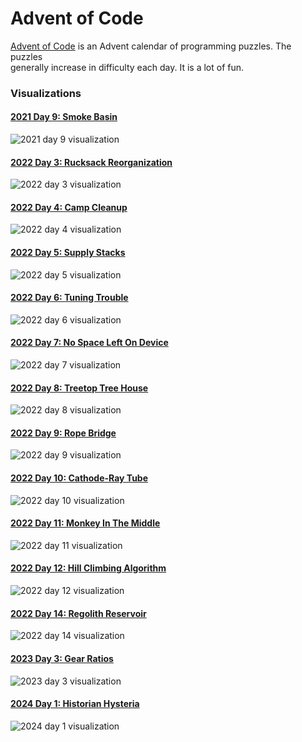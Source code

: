 # Advent of Code

[Advent of Code](https://adventofcode.com) is an Advent calendar of programming puzzles. The puzzles  
generally increase in difficulty each day. It is a lot of fun.  

### Visualizations

#### [2021 Day 9: Smoke Basin](aoc2021/09-smoke-basin)
![2021 day 9 visualization](aoc2021/09-smoke-basin/out.gif)

#### [2022 Day 3: Rucksack Reorganization](aoc2022/03-rucksack-reorganization)
![2022 day 3 visualization](aoc2022/03-rucksack-reorganization/out.gif)  

#### [2022 Day 4: Camp Cleanup](aoc2022/04-camp-cleanup)
![2022 day 4 visualization](aoc2022/04-camp-cleanup/out.gif)

#### [2022 Day 5: Supply Stacks](aoc2022/05-supply-stacks)
![2022 day 5 visualization](aoc2022/05-supply-stacks/out.gif)

#### [2022 Day 6: Tuning Trouble](aoc2022/06-tuning-trouble)
![2022 day 6 visualization](aoc2022/06-tuning-trouble/out.gif)

#### [2022 Day 7: No Space Left On Device](aoc2022/07-no-space-left-on-device)
![2022 day 7 visualization](aoc2022/07-no-space-left-on-device/out.gif)

#### [2022 Day 8: Treetop Tree House](aoc2022/08-treetop-tree-house)
![2022 day 8 visualization](aoc2022/08-treetop-tree-house/out.gif)

#### [2022 Day 9: Rope Bridge](aoc2022/09-rope-bridge)
![2022 day 9 visualization](aoc2022/09-rope-bridge/out.gif)

#### [2022 Day 10: Cathode-Ray Tube](aoc2022/10-cathode-ray-tube)
![2022 day 10 visualization](aoc2022/10-cathode-ray-tube/out.gif)

#### [2022 Day 11: Monkey In The Middle](aoc2022/11-monkey-in-the-middle)
![2022 day 11 visualization](aoc2022/11-monkey-in-the-middle/out.gif)

#### [2022 Day 12: Hill Climbing Algorithm](aoc2022/12-hill-climbing-algorithm)
![2022 day 12 visualization](aoc2022/12-hill-climbing-algorithm/out.gif)

#### [2022 Day 14: Regolith Reservoir](aoc2022/14-regolith-reservoir)
![2022 day 14 visualization](aoc2022/14-regolith-reservoir/out.gif)

#### [2023 Day 3: Gear Ratios](aoc2023/03-gear-ratios)
![2023 day 3 visualization](aoc2023/03-gear-ratios/out.gif)

#### [2024 Day 1: Historian Hysteria](aoc2024/01-historian-hysteria)
![2024 day 1 visualization](aoc2024/01-historian-hysteria/out.gif)
